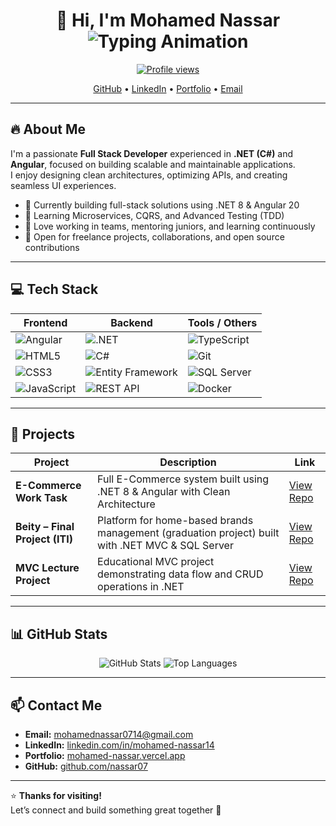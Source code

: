 <h1 align="center">
  👋 Hi, I'm Mohamed Nassar  
  <br/>
  <img src="https://readme-typing-svg.herokuapp.com?font=Fira+Code&size=26&duration=2000&pause=800&color=00F5D4&center=true&vCenter=true&width=500&lines=Full+Stack+.NET+Developer;Angular+Frontend+Developer;Clean+Architecture+Enthusiast;Open+Source+Contributor" alt="Typing Animation" />
</h1>

<p align="center">
  <a href="https://github.com/nassar07"><img src="https://komarev.com/ghpvc/?username=nassar07&color=0e75b6&style=flat" alt="Profile views" /></a>
</p>

<p align="center">
  <a href="https://github.com/nassar07">GitHub</a> •
  <a href="https://www.linkedin.com/in/mohamed-nassar14/">LinkedIn</a> •
  <a href="https://mohamed-nassar.vercel.app/?v=1">Portfolio</a> •
  <a href="mailto:mohamednassar0714@gmail.com">Email</a>
</p>

---

## 🔥 About Me

I'm a passionate **Full Stack Developer** experienced in **.NET (C#)** and **Angular**, focused on building scalable and maintainable applications.  
I enjoy designing clean architectures, optimizing APIs, and creating seamless UI experiences.

- 🚀 Currently building full-stack solutions using .NET 8 & Angular 20  
- 🧠 Learning Microservices, CQRS, and Advanced Testing (TDD)  
- 💬 Love working in teams, mentoring juniors, and learning continuously  
- 🤝 Open for freelance projects, collaborations, and open source contributions  

---

## 💻 Tech Stack

| Frontend | Backend | Tools / Others |
|---|---|---|
| ![Angular](https://img.shields.io/badge/Angular-DD0031?logo=angular&logoColor=white) | ![.NET](https://img.shields.io/badge/.NET-512BD4?logo=dotnet&logoColor=white) | ![TypeScript](https://img.shields.io/badge/TypeScript-3178C6?logo=typescript&logoColor=white) |
| ![HTML5](https://img.shields.io/badge/HTML5-E34F26?logo=html5&logoColor=white) | ![C#](https://img.shields.io/badge/C%23-239120?logo=c-sharp&logoColor=white) | ![Git](https://img.shields.io/badge/Git-F05032?logo=git&logoColor=white) |
| ![CSS3](https://img.shields.io/badge/CSS3-1572B6?logo=css3&logoColor=white) | ![Entity Framework](https://img.shields.io/badge/EF_Core-512BD4?logo=microsoft-azure&logoColor=white) | ![SQL Server](https://img.shields.io/badge/SQL%20Server-CC2927?logo=microsoft-sql-server&logoColor=white) |
| ![JavaScript](https://img.shields.io/badge/JavaScript-F7DF1E?logo=javascript&logoColor=black) | ![REST API](https://img.shields.io/badge/REST-API-blue) | ![Docker](https://img.shields.io/badge/Docker-2496ED?logo=docker&logoColor=white) |

---

## 🚀 Projects

| Project | Description | Link |
|---|---|---|
| **E-Commerce Work Task** | Full E-Commerce system built using .NET 8 & Angular with Clean Architecture | [View Repo](https://github.com/nassar07/ECommerceWorkTask) |
| **Beity – Final Project (ITI)** | Platform for home-based brands management (graduation project) built with .NET MVC & SQL Server | [View Repo](https://github.com/nassar07/FinalProject_ITI) |
| **MVC Lecture Project** | Educational MVC project demonstrating data flow and CRUD operations in .NET | [View Repo](https://github.com/nassar07/MVCLecProject) |

---

## 📊 GitHub Stats

<p align="center">
  <img src="https://github-readme-stats.vercel.app/api?username=nassar07&show_icons=true&theme=tokyonight" alt="GitHub Stats" />
  <img src="https://github-readme-stats.vercel.app/api/top-langs/?username=nassar07&layout=compact&theme=tokyonight" alt="Top Languages" />
</p>

---

## 📫 Contact Me

- **Email:** [mohamednassar0714@gmail.com](mailto:mohamednassar0714@gmail.com)  
- **LinkedIn:** [linkedin.com/in/mohamed-nassar14](https://www.linkedin.com/in/mohamed-nassar14/)  
- **Portfolio:** [mohamed-nassar.vercel.app](https://mohamed-nassar.vercel.app/?v=1)  
- **GitHub:** [github.com/nassar07](https://github.com/nassar07)

---

⭐ **Thanks for visiting!**  
Let’s connect and build something great together 🚀
